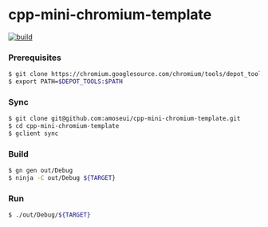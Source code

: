 # cpp-mini-chromium-template
[![build](https://github.com/amoseui/cpp-mini-chromium-template/actions/workflows/main.yml/badge.svg?branch=master)](https://github.com/amoseui/cpp-mini-chromium-template/actions/workflows/main.yml)

### Prerequisites
```bash
$ git clone https://chromium.googlesource.com/chromium/tools/depot_tools.git
$ export PATH=$DEPOT_TOOLS:$PATH
```

### Sync
```bash
$ git clone git@github.com:amoseui/cpp-mini-chromium-template.git
$ cd cpp-mini-chromium-template
$ gclient sync
```

### Build
```bash
$ gn gen out/Debug
$ ninja -C out/Debug ${TARGET}
```

### Run
```bash
$ ./out/Debug/${TARGET}
```
